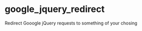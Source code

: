 google_jquery_redirect
======================

Redirect Gooogle jQuery requests to something of your chosing

